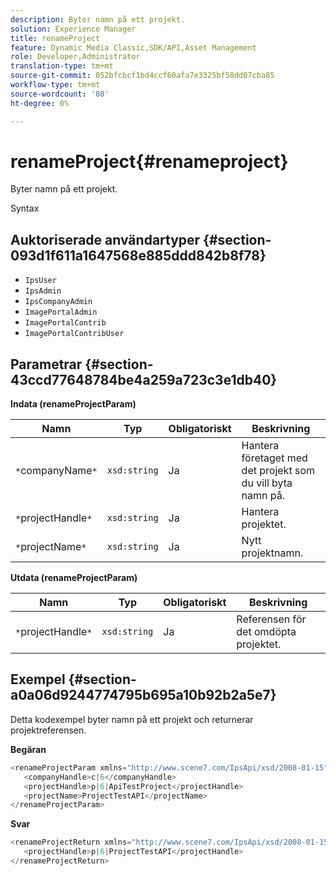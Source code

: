 ```yaml
---
description: Byter namn på ett projekt.
solution: Experience Manager
title: renameProject
feature: Dynamic Media Classic,SDK/API,Asset Management
role: Developer,Administrator
translation-type: tm+mt
source-git-commit: 052bfcbcf1bd4ccf60afa7e3325bf58dd07cba85
workflow-type: tm+mt
source-wordcount: '80'
ht-degree: 0%

---
```



# renameProject{#renameproject}

Byter namn på ett projekt.

Syntax

## Auktoriserade användartyper {#section-093d1f611a1647568e885ddd842b8f78}

* `IpsUser`
* `IpsAdmin`
* `IpsCompanyAdmin`
* `ImagePortalAdmin`
* `ImagePortalContrib`
* `ImagePortalContribUser`

## Parametrar {#section-43ccd77648784be4a259a723c3e1db40}

**Indata (renameProjectParam)**

| Namn | Typ | Obligatoriskt | Beskrivning |
|---|---|---|---|
| `*`companyName`*` | `xsd:string` | Ja | Hantera företaget med det projekt som du vill byta namn på. |
| `*`projectHandle`*` | `xsd:string` | Ja | Hantera projektet. |
| `*`projectName`*` | `xsd:string` | Ja | Nytt projektnamn. |

**Utdata (renameProjectParam)**

| Namn | Typ | Obligatoriskt | Beskrivning |
|---|---|---|---|
| `*`projectHandle`*` | `xsd:string` | Ja | Referensen för det omdöpta projektet. |

## Exempel {#section-a0a06d9244774795b695a10b92b2a5e7}

Detta kodexempel byter namn på ett projekt och returnerar projektreferensen.

**Begäran**

```java
<renameProjectParam xmlns="http://www.scene7.com/IpsApi/xsd/2008-01-15">
   <companyHandle>c|6</companyHandle>
   <projectHandle>p|6|ApiTestProject</projectHandle>
   <projectName>ProjectTestAPI</projectName>
</renameProjectParam>
```

**Svar**

```java
<renameProjectReturn xmlns="http://www.scene7.com/IpsApi/xsd/2008-01-15">
   <projectHandle>p|6|ProjectTestAPI</projectHandle>
</renameProjectReturn>
```

